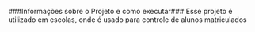 ###Informações sobre o Projeto e como executar###
Esse projeto é utilizado em escolas, onde é usado para controle de alunos matriculados